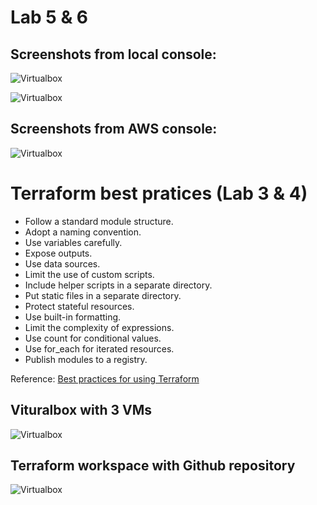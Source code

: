 # Lab 5 & 6

## Screenshots from local console:
![Virtualbox](https://raw.githubusercontent.com/behouba/devOpsLab/lab5_submission/terraform/dev/lab5.1.png)

![Virtualbox](https://raw.githubusercontent.com/behouba/devOpsLab/lab5_submission/terraform/dev/lab5.2.png)


## Screenshots from AWS console:
 
![Virtualbox](https://raw.githubusercontent.com/behouba/devOpsLab/lab5_submission/terraform/dev/lab5.3.png)




# Terraform best pratices (Lab 3 & 4)

- Follow a standard module structure.
- Adopt a naming convention.
- Use variables carefully.
- Expose outputs.
- Use data sources.
- Limit the use of custom scripts.
- Include helper scripts in a separate directory.
- Put static files in a separate directory.
- Protect stateful resources.
- Use built-in formatting.
- Limit the complexity of expressions.
- Use count for conditional values.
- Use for_each for iterated resources.
- Publish modules to a registry.

Reference: [Best practices for using Terraform](https://cloud.google.com/docs/terraform/best-practices-for-terraform)


## Vituralbox with 3 VMs 

![Virtualbox](https://raw.githubusercontent.com/behouba/devOpsLab/lab4_submission/terraform/virtualbox.png)


## Terraform workspace with Github repository 

![Virtualbox](https://raw.githubusercontent.com/behouba/devOpsLab/lab4_submission/terraform/terraform.png)